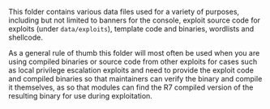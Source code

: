 This folder contains various data files used for a variety of purposes, including but not limited to banners for the
console, exploit source code for exploits (under `data/exploits`), template code and binaries, wordlists and shellcode.

As a general rule of thumb this folder will most often be used when you are using compiled binaries or source code from
other exploits for cases such as local privilege escalation exploits and need to provide the exploit code and compiled
binaries so that maintainers can verify the binary and compile it themselves, as so that modules can find the R7 compiled
version of the resulting binary for use during exploitation.